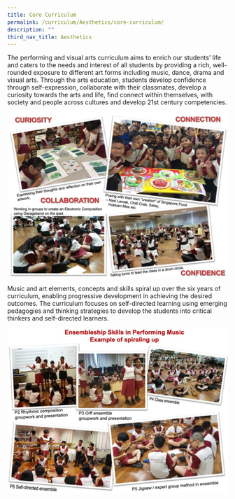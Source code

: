 ```yaml
---
title: Core Curriculum
permalink: /curriculum/Aesthetics/core-curriculum/
description: ""
third_nav_title: Aesthetics
---
```

The performing and visual arts curriculum aims to enrich our students’ life and caters to the needs and interest of all students by providing a rich, well-rounded exposure to different art forms including music, dance, drama and visual arts. Through the arts education, students develop confidence through self-expression, collaborate with their classmates, develop a curiosity towards the arts and life, find connect within themselves, with society and people across cultures and develop 21st century competencies.

![](/images/Aesthetics1.jpeg)

Music and art elements, concepts and skills spiral up over the six years of curriculum, enabling progressive development in achieving the desired outcomes. The curriculum focuses on self-directed learning using emerging pedagogies and thinking strategies to develop the students into critical thinkers and self-directed learners.

![](/images/Aesthetics2.jpeg)